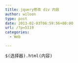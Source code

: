```yaml
---
title: jquery修改 div 内容
author: wiloon
type: post
date: 2013-02-03T06:59:56+00:00
url: /?p=5119
categories:
  - Web

---
```

<pre id="best-content-365824777">$(选择器).html(内容)</pre>
